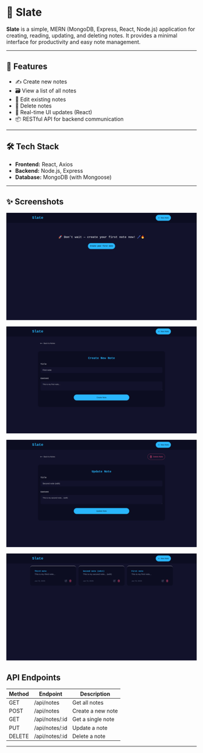 # 📝 Slate

**Slate** is a simple, MERN (MongoDB, Express, React, Node.js) application for creating, reading, updating, and deleting notes. It provides a minimal interface for productivity and easy note management.

---

## 🚀 Features

- ✍️ Create new notes
- 🗃 View a list of all notes
- 📝 Edit existing notes
- 🚫 Delete notes
- 🔄 Real-time UI updates (React)
- 📦 RESTful API for backend communication

---

## 🛠️ Tech Stack

- **Frontend:** React, Axios
- **Backend:** Node.js, Express
- **Database:** MongoDB (with Mongoose)

---

## ✨ Screenshots

![Home Page](/img/home.png)

![New Note](/img/new.png)

![Edit Note](/img/edit.png)

![Updated](/img/home2.png)

## API Endpoints

| Method | Endpoint       | Description       |
| ------ | -------------- | ----------------- |
| GET    | /api/notes     | Get all notes     |
| POST   | /api/notes     | Create a new note |
| GET    | /api/notes/:id | Get a single note |
| PUT    | /api/notes/:id | Update a note     |
| DELETE | /api/notes/:id | Delete a note     |

---

